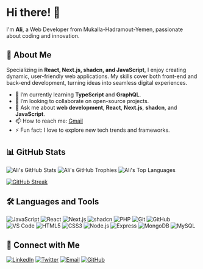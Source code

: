 # Hi there! 👋

I'm **Ali**, a Web Developer from Mukalla-Hadramout-Yemen, passionate about coding and innovation.

## 🚀 About Me
Specializing in **React, Next.js, shadcn, and JavaScript**, I enjoy creating dynamic, user-friendly web applications. My skills cover both front-end and back-end development, turning ideas into seamless digital experiences.

- 🌱 I’m currently learning **TypeScript** and **GraphQL**.
- 👯 I’m looking to collaborate on open-source projects.
- 💬 Ask me about **web development**, **React**, **Next.js**, **shadcn**, and **JavaScript**.
- 📫 How to reach me: [Gmail](mailto:ali.h.bin.shoaib@gmail.com)
- ⚡ Fun fact: I love to explore new tech trends and frameworks.

## 📊 GitHub Stats

<img src="https://github-readme-stats.vercel.app/api?username=Ali-Bin-Shoaib&count_private=true&show_icons=true&hide_title=true" alt="Ali's GitHub Stats" />

<img src="https://github-profile-trophy.vercel.app/?username=Ali-Bin-Shoaib&theme=flat&no-frame=true&margin-w=30" alt="Ali's GitHub Trophies" />

<img src="https://github-readme-stats.vercel.app/api/top-langs/?username=Ali-Bin-Shoaib&hide_title=true&layout=compact" alt="Ali's Top Languages" />

[![GitHub Streak](https://github-readme-streak-stats.herokuapp.com?user=Ali-Bin-Shoaib&theme=gruvbox_duo&hide_border=true)](https://github.com/Ali-Bin-Shoaib)

## 🛠️ Languages and Tools

![JavaScript](https://img.shields.io/badge/-JavaScript-F7DF1E?style=flat&logo=javascript&logoColor=black)
![React](https://img.shields.io/badge/-React-61DAFB?style=flat&logo=react&logoColor=black)
![Next.js](https://img.shields.io/badge/-Next.js-000000?style=flat&logo=nextdotjs&logoColor=white)
![shadcn](https://img.shields.io/badge/-shadcn-000000?style=flat)
![PHP](https://img.shields.io/badge/-PHP-777BB4?style=flat&logo=php&logoColor=white)
![Git](https://img.shields.io/badge/-Git-F05032?style=flat&logo=git&logoColor=white)
![GitHub](https://img.shields.io/badge/-GitHub-181717?style=flat&logo=github&logoColor=white)
![VS Code](https://img.shields.io/badge/-VS%20Code-007ACC?style=flat&logo=visual-studio-code&logoColor=white)
![HTML5](https://img.shields.io/badge/-HTML5-E34F26?style=flat&logo=html5&logoColor=white)
![CSS3](https://img.shields.io/badge/-CSS3-1572B6?style=flat&logo=css3&logoColor=white)
![Node.js](https://img.shields.io/badge/-Node.js-339933?style=flat&logo=nodedotjs&logoColor=white)
![Express](https://img.shields.io/badge/-Express-000000?style=flat&logo=express&logoColor=white)
![MongoDB](https://img.shields.io/badge/-MongoDB-47A248?style=flat&logo=mongodb&logoColor=white)
![MySQL](https://img.shields.io/badge/-MySQL-4479A1?style=flat&logo=mysql&logoColor=white)

## 🤝 Connect with Me

[![LinkedIn](https://img.shields.io/badge/-LinkedIn-0077B5?style=flat&logo=linkedin&logoColor=white)]([https://www.linkedin.com/in/ali-bin-shoaib/](https://www.linkedin.com/in/ali-bin-shoaib-9983b9294/))
[![Twitter](https://img.shields.io/badge/-Twitter-1DA1F2?style=flat&logo=twitter&logoColor=white)](https://twitter.com/IAliBinShoaib)
[![Email](https://img.shields.io/badge/-Email-D14836?style=flat&logo=gmail&logoColor=white)](mailto:ali.h.bin.shoaib@gmail.com)
[![GitHub](https://img.shields.io/badge/-GitHub-181717?style=flat&logo=github&logoColor=white)](https://github.com/Ali-Bin-Shoaib)
